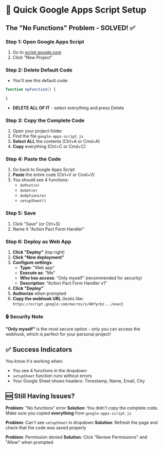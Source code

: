 # 🚀 Quick Google Apps Script Setup

## The "No Functions" Problem - SOLVED! ✅

### Step 1: Open Google Apps Script
1. Go to [script.google.com](https://script.google.com)
2. Click "New Project"

### Step 2: Delete Default Code
- You'll see this default code:
```javascript
function myFunction() {
  
}
```
- **DELETE ALL OF IT** - select everything and press Delete

### Step 3: Copy the Complete Code
1. Open your project folder
2. Find the file `google-apps-script.js`
3. **Select ALL** the contents (Ctrl+A or Cmd+A)
4. **Copy** everything (Ctrl+C or Cmd+C)

### Step 4: Paste the Code
1. Go back to Google Apps Script
2. **Paste** the entire code (Ctrl+V or Cmd+V)
3. You should see 4 functions:
   - `doPost(e)`
   - `doGet(e)`
   - `doOptions(e)`
   - `setupSheet()`

### Step 5: Save
1. Click "Save" (or Ctrl+S)
2. Name it "Action Pact Form Handler"

### Step 6: Deploy as Web App
1. **Click "Deploy"** (top right)
2. **Click "New deployment"**
3. **Configure settings**:
   - **Type**: "Web app"
   - **Execute as**: "Me"
   - **Who has access**: "Only myself" (recommended for security)
   - **Description**: "Action Pact Form Handler v1"
4. **Click "Deploy"**
5. **Authorize** when prompted
6. **Copy the webhook URL** (looks like: `https://script.google.com/macros/s/AKfycbz.../exec`)

### 🔒 Security Note
**"Only myself"** is the most secure option - only you can access the webhook, which is perfect for your personal project!

## ✅ Success Indicators

You know it's working when:
- You see 4 functions in the dropdown
- `setupSheet` function runs without errors
- Your Google Sheet shows headers: Timestamp, Name, Email, City

## 🆘 Still Having Issues?

**Problem**: "No functions" error
**Solution**: You didn't copy the complete code. Make sure you copied **everything** from `google-apps-script.js`

**Problem**: Can't see `setupSheet` in dropdown
**Solution**: Refresh the page and check that the code was saved properly

**Problem**: Permission denied
**Solution**: Click "Review Permissions" and "Allow" when prompted
